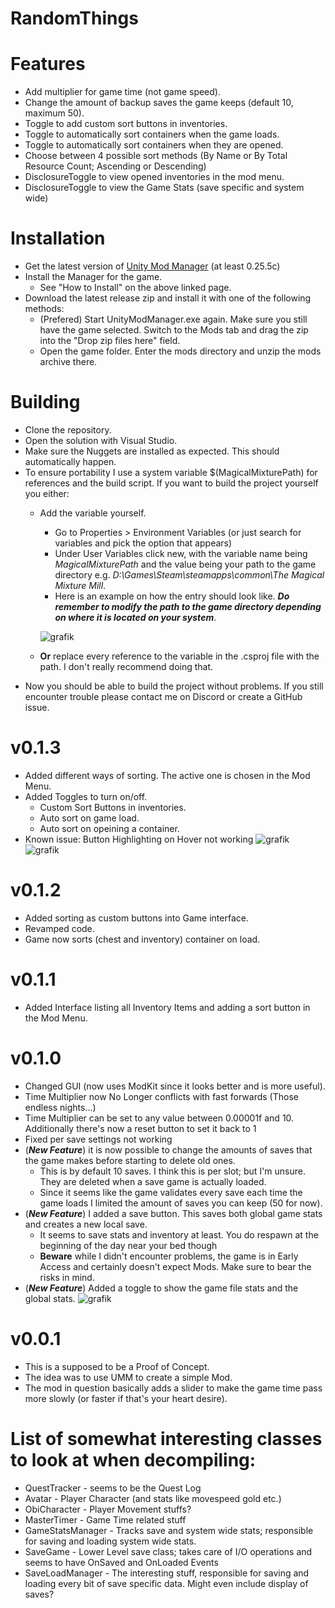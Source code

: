 # RandomThings
# Features
* Add multiplier for game time (not game speed).
* Change the amount of backup saves the game keeps (default 10, maximum 50).
* Toggle to add custom sort buttons in inventories.
* Toggle to automatically sort containers when the game loads.
* Toggle to automatically sort containers when they are opened.
* Choose between 4 possible sort methods (By Name or By Total Resource Count; Ascending or Descending)
* DisclosureToggle to view opened inventories in the mod menu.
* DisclosureToggle to view the Game Stats (save specific and system wide)

# Installation
* Get the latest version of [Unity Mod Manager](https://www.nexusmods.com/site/mods/21) (at least 0.25.5c)
* Install the Manager for the game.
  * See "How to Install" on the above linked page.
* Download the latest release zip and install it with one of the following methods:
  * (Prefered) Start UnityModManager.exe again. Make sure you still have the game selected. Switch to the Mods tab and drag the zip into the "Drop zip files here" field.
  * Open the game folder. Enter the mods directory and unzip the mods archive there.

# Building
* Clone the repository. 
* Open the solution with Visual Studio.
* Make sure the Nuggets are installed as expected. This should automatically happen.
* To ensure portability I use a system variable $(MagicalMixturePath) for references and the build script. If you want to build the project yourself you either:
  * Add the variable yourself. 
    * Go to Properties > Environment Variables (or just search for variables and pick the option that appears)
    * Under User Variables click new, with the variable name being *MagicalMixturePath* 
      and the value being your path to the game directory 
      e.g. *D:\Games\Steam\steamapps\common\The Magical Mixture Mill*.
    * Here is an example on how the entry should look like. ***Do remember to modify the path to the game directory depending on where it is located on your system***.
    
    ![grafik](https://user-images.githubusercontent.com/62178123/230797697-bb7653bd-14b2-4717-8bbd-718ce068d3b3.png)
  * **Or** replace every reference to the variable in the .csproj file with the path. I don't really recommend doing that.
* Now you should be able to build the project without problems. If you still encounter trouble please contact me on Discord or create a GitHub issue.

# v0.1.3
* Added different ways of sorting. The active one is chosen in the Mod Menu.
* Added Toggles to turn on/off.
  * Custom Sort Buttons in inventories.
  * Auto sort on game load.
  * Auto sort on opeining a container.
* Known issue: Button Highlighting on Hover not working
![grafik](https://user-images.githubusercontent.com/62178123/230792222-c6e1ecaf-27cd-432c-9ea2-3f37b97fdb4a.png)
![grafik](https://user-images.githubusercontent.com/62178123/230792281-a56a4c8e-03d1-4401-9afa-9459bce85758.png)
# v0.1.2
* Added sorting as custom buttons into Game interface.
* Revamped code.
* Game now sorts (chest and inventory) container on load.
# v0.1.1
* Added Interface listing all Inventory Items and adding a sort button in the Mod Menu.
# v0.1.0
* Changed GUI (now uses ModKit since it looks better and is more useful).
* Time Multiplier now No Longer conflicts with fast forwards (Those endless nights...)
* Time Multiplier can be set to any value between 0.00001f and 10. Additionally there's now a reset button to set it back to 1
* Fixed per save settings not working
* (***New Feature***) it is now possible to change the amounts of saves that the game makes before starting to delete old ones.
  * This is by default 10 saves. I think this is per slot; but I'm unsure. They are deleted when a save game is actually loaded.
  * Since it seems like the game validates every save each time the game loads I limited the amount of saves you can keep (50 for now).
* (***New Feature***) I added a save button. This saves both global game stats and creates a new local save.
  * It seems to save stats and inventory at least. You do respawn at the beginning of the day near your bed though
  * **Beware** while I didn't encounter problems, the game is in Early Access and certainly doesn't expect Mods. Make sure to bear the risks in mind.
* (***New Feature***) Added a toggle to show the game file stats and the global stats.
![grafik](https://user-images.githubusercontent.com/62178123/230702634-49d28e94-b584-4eae-a60a-fae4f7cb2650.png)

# v0.0.1
* This is a supposed to be a Proof of Concept.
* The idea was to use UMM to create a simple Mod. 
* The mod in question basically adds a slider to make the game time pass more slowly (or faster if that's your heart desire).

# List of somewhat interesting classes to look at when decompiling:
* QuestTracker - seems to be the Quest Log
* Avatar - Player Character (and stats like movespeed gold etc.)
* ObiCharacter - Player Movement stuffs?
* MasterTimer - Game Time related stuff
* GameStatsManager - Tracks save and system wide stats; responsible for saving and loading system wide stats.
* SaveGame - Lower Level save class; takes care of I/O operations and seems to have OnSaved and OnLoaded Events
* SaveLoadManager - The interesting stuff, responsible for saving and loading every bit of save specific data. Might even include display of saves?
